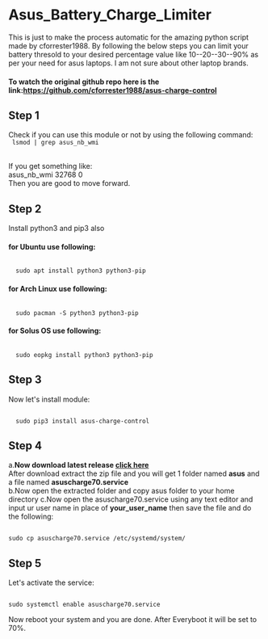 # Asus_Battery_Charge_Limiter
This is just to make the process automatic for the amazing python script made by cforrester1988. By following the below steps you can limit your battery thresold to your desired percentage value like 10--20--30--90% as per your need for asus laptops. I am not sure about other laptop brands.
#### To watch the original github repo here is the link:https://github.com/cforrester1988/asus-charge-control
## Step 1
Check if you can use this module or not by using the following command:\
<code>
lsmod | grep asus_nb_wmi\
</code>\
If you get something like:\
asus_nb_wmi 32768 0\
Then you are good to move forward.
## Step 2
Install python3 and pip3 also
#### for Ubuntu use following:
<code>
  sudo apt install python3 python3-pip
</code>

#### for Arch Linux use following:
<code>
  sudo pacman -S python3 python3-pip
</code>

#### for Solus OS use following:
<code>
  sudo eopkg install python3 python3-pip
</code>

## Step 3
Now let's install module:

<code>
  sudo pip3 install asus-charge-control
</code>

## Step 4
a.**Now download latest release [click here](https://github.com/ATinyLearner/Asus_Battery_Charge_Limiter/archive/refs/heads/main.zip)**\
After download extract the zip file and you will get 1 folder named **asus** and a file named **asuscharge70.service**\
b.Now open the extracted folder and copy asus folder to your home directory
c.Now open the asuscharge70.service using any text editor and input ur user name in place of **your_user_name** then save the file and do the following:

<code>
sudo cp asuscharge70.service /etc/systemd/system/
</code>

## Step 5
Let's activate the service:

<code>
sudo systemctl enable asuscharge70.service
</code>

Now reboot your system and you are done. After Everyboot it will be set to 70%.
